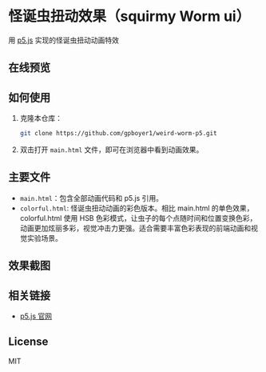 
# 怪诞虫扭动效果（squirmy Worm ui）

用 [p5.js](https://p5js.org/) 实现的怪诞虫扭动动画特效

## 在线预览


## 如何使用

1. 克隆本仓库：
   ```bash
   git clone https://github.com/gpboyer1/weird-worm-p5.git
   ```
2. 双击打开 `main.html` 文件，即可在浏览器中看到动画效果。

## 主要文件

- `main.html`：包含全部动画代码和 p5.js 引用。
- `colorful.html`: 怪诞虫扭动动画的彩色版本。相比 main.html 的单色效果，colorful.html 使用 HSB 色彩模式，让虫子的每个点随时间和位置变换色彩，动画更加炫丽多彩，视觉冲击力更强。适合需要丰富色彩表现的前端动画和视觉实验场景。


## 效果截图


## 相关链接

- [p5.js 官网](https://p5js.org/)

## License

MIT
